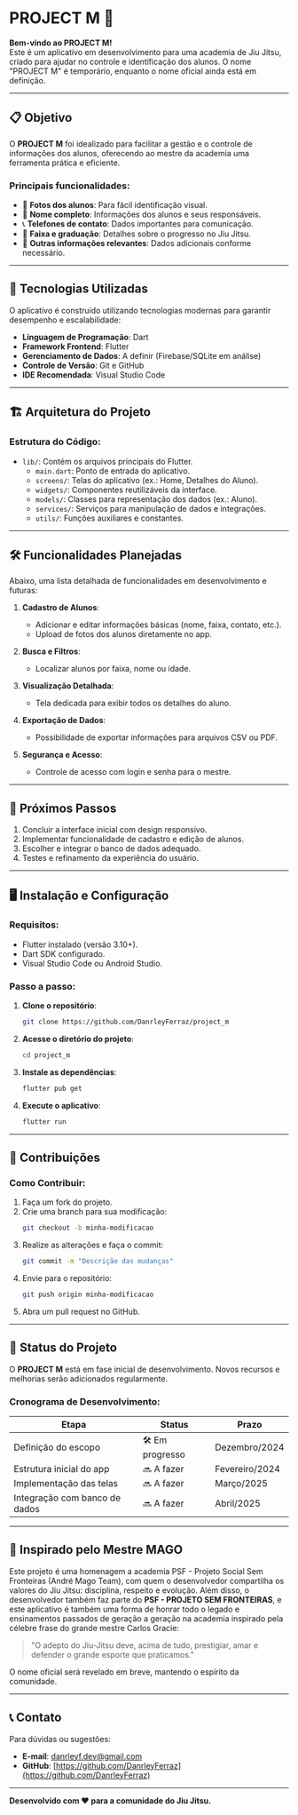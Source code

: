 # PROJECT M 🥋

**Bem-vindo ao PROJECT M!**  
Este é um aplicativo em desenvolvimento para uma academia de Jiu Jitsu, criado para ajudar no controle e identificação dos alunos. O nome "PROJECT M" é temporário, enquanto o nome oficial ainda está em definição. 

---

## 📋 Objetivo
O **PROJECT M** foi idealizado para facilitar a gestão e o controle de informações dos alunos, oferecendo ao mestre da academia uma ferramenta prática e eficiente.  

### Principais funcionalidades:
- 📸 **Fotos dos alunos**: Para fácil identificação visual.
- 📛 **Nome completo**: Informações dos alunos e seus responsáveis.
- 📞 **Telefones de contato**: Dados importantes para comunicação.
- 🥋 **Faixa e graduação**: Detalhes sobre o progresso no Jiu Jitsu.
- 📄 **Outras informações relevantes**: Dados adicionais conforme necessário.

---

## 🚀 Tecnologias Utilizadas
O aplicativo é construído utilizando tecnologias modernas para garantir desempenho e escalabilidade:
- **Linguagem de Programação**: Dart
- **Framework Frontend**: Flutter
- **Gerenciamento de Dados**: A definir (Firebase/SQLite em análise)
- **Controle de Versão**: Git e GitHub
- **IDE Recomendada**: Visual Studio Code

---

## 🏗️ Arquitetura do Projeto
### Estrutura do Código:
- `lib/`: Contém os arquivos principais do Flutter.
  - `main.dart`: Ponto de entrada do aplicativo.
  - `screens/`: Telas do aplicativo (ex.: Home, Detalhes do Aluno).
  - `widgets/`: Componentes reutilizáveis da interface.
  - `models/`: Classes para representação dos dados (ex.: Aluno).
  - `services/`: Serviços para manipulação de dados e integrações.
  - `utils/`: Funções auxiliares e constantes.

---

## 🛠️ Funcionalidades Planejadas
Abaixo, uma lista detalhada de funcionalidades em desenvolvimento e futuras:
1. **Cadastro de Alunos**:
   - Adicionar e editar informações básicas (nome, faixa, contato, etc.).
   - Upload de fotos dos alunos diretamente no app.

2. **Busca e Filtros**:
   - Localizar alunos por faixa, nome ou idade.

3. **Visualização Detalhada**:
   - Tela dedicada para exibir todos os detalhes do aluno.

4. **Exportação de Dados**:
   - Possibilidade de exportar informações para arquivos CSV ou PDF.

5. **Segurança e Acesso**:
   - Controle de acesso com login e senha para o mestre.

---

## 📌 Próximos Passos
1. Concluir a interface inicial com design responsivo.
2. Implementar funcionalidade de cadastro e edição de alunos.
3. Escolher e integrar o banco de dados adequado.
4. Testes e refinamento da experiência do usuário.

---

## 🖥️ Instalação e Configuração
### Requisitos:
- Flutter instalado (versão 3.10+).
- Dart SDK configurado.
- Visual Studio Code ou Android Studio.

### Passo a passo:
1. **Clone o repositório**:
   ```bash
   git clone https://github.com/DanrleyFerraz/project_m
   ```
2. **Acesse o diretório do projeto**:
   ```bash
   cd project_m
   ```
3. **Instale as dependências**:
   ```bash
   flutter pub get
   ```
4. **Execute o aplicativo**:
   ```bash
   flutter run
   ```

---

## 🔗 Contribuições
### Como Contribuir:
1. Faça um fork do projeto.
2. Crie uma branch para sua modificação:
   ```bash
   git checkout -b minha-modificacao
   ```
3. Realize as alterações e faça o commit:
   ```bash
   git commit -m "Descrição das mudanças"
   ```
4. Envie para o repositório:
   ```bash
   git push origin minha-modificacao
   ```
5. Abra um pull request no GitHub.

---

## 🌱 Status do Projeto
O **PROJECT M** está em fase inicial de desenvolvimento. Novos recursos e melhorias serão adicionados regularmente.  

### Cronograma de Desenvolvimento:
| Etapa                      | Status         | Prazo          |
|----------------------------|----------------|----------------|
| Definição do escopo        | 🛠️ Em progresso | Dezembro/2024  |
| Estrutura inicial do app   | 🔜 A fazer | Fevereiro/2024  |
| Implementação das telas    | 🔜 A fazer     | Março/2025   |
| Integração com banco de dados | 🔜 A fazer  | Abril/2025 |

---

## 🎨 Inspirado pelo Mestre MAGO
Este projeto é uma homenagem a academia PSF - Projeto Social Sem Fronteiras (André Mago Team), com quem o desenvolvedor compartilha os valores do Jiu Jitsu: disciplina, respeito e evolução. Além disso, o desenvolvedor também faz parte do **PSF - PROJETO SEM FRONTEIRAS**, e este aplicativo é também uma forma de honrar todo o legado e ensinamentos passados de geração a geração na academia inspirado pela célebre frase do grande mestre Carlos Gracie:  

> "O adepto do Jiu-Jitsu deve, acima de tudo, prestigiar, amar e defender o grande esporte que praticamos."

O nome oficial será revelado em breve, mantendo o espírito da comunidade.

---

## 📞 Contato
Para dúvidas ou sugestões:
- **E-mail**: [danrleyf.dev@gmail.com](mailto:danrleyf.dev@gmail.com)
- **GitHub**: [https://github.com/DanrleyFerraz](https://github.com/DanrleyFerraz)

---

**Desenvolvido com ❤️ para a comunidade do Jiu Jitsu.**
